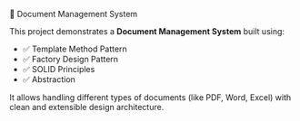  📄 Document Management System

This project demonstrates a **Document Management System** built using:

- ✅ Template Method Pattern  
- ✅ Factory Design Pattern  
- ✅ SOLID Principles  
- ✅ Abstraction

It allows handling different types of documents (like PDF, Word, Excel) with clean and extensible design architecture.

